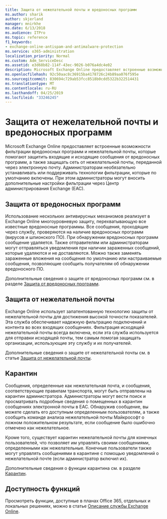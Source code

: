 ```yaml
---
title: Защита от нежелательной почты и вредоносных программ
ms.author: sharik
author: skjerland
manager: mnirkhe
ms.date: 6/13/2018
ms.audience: ITPro
ms.topic: reference
f1_keywords:
- exchange-online-antispam-and-antimalware-protection
ms.service: o365-administration
localization_priority: Normal
ms.custom: Adm_ServiceDesc
ms.assetid: e3d68b82-114f-43ec-9026-b076a4dc4e02
description: Microsoft Exchange Online предоставляет встроенные возможности фильтрации вредоносных программ и нежелательной почты, которые помогают защитить входящие и исходящие сообщения от вредоносных программ, а также защищать сеть от нежелательной почты, переданной через электронную почту. Администраторам необязательно устанавливать или поддерживать технологии фильтрации, которые по умолчанию включены. При этом администраторы могут вносить дополнительные настройки фильтрации через Центр администрирования Exchange (EAC).
ms.openlocfilehash: 92c50aac8c36915ba4178726c24b89aa076f595e
ms.sourcegitcommit: 830694c729ab53fcc8518b0cdd5322b322514431
ms.translationtype: MT
ms.contentlocale: ru-RU
ms.lasthandoff: 04/25/2019
ms.locfileid: "33246245"
---
```

# <a name="anti-spam-and-anti-malware-protection"></a>Защита от нежелательной почты и вредоносных программ

Microsoft Exchange Online предоставляет встроенные возможности фильтрации вредоносных программ и нежелательной почты, которые помогают защитить входящие и исходящие сообщения от вредоносных программ, а также защищать сеть от нежелательной почты, переданной через электронную почту. Администраторам необязательно устанавливать или поддерживать технологии фильтрации, которые по умолчанию включены. При этом администраторы могут вносить дополнительные настройки фильтрации через Центр администрирования Exchange (EAC).
  
## <a name="anti-malware-protection"></a>Защита от вредоносных программ

Использование нескольких антивирусных механизмов реализует в Exchange Online многоуровневую защиту, перехватывающую все известные вредоносные программы. Все сообщения, проходящие через службу, проверяются на наличие вредоносных программ (вирусов и шпионского ПО). При обнаружении вредоносных программ сообщение удаляется. Также отправителям или администраторам могут отправляться уведомления при наличии зараженных сообщений, которые удаляются и не доставляются. Можно также заменять зараженные вложения на сообщения по умолчанию или настраиваемые сообщения, позволяющие сообщить получателям об обнаружении вредоносного ПО.
  
Дополнительные сведения о защите от вредоносных программ см. в разделе [Защита от вредоносных программ](https://go.microsoft.com/fwlink/p/?LinkId=271753).
  
## <a name="anti-spam-protection"></a>Защита от нежелательной почты

Exchange Online использует запатентованную технологию защиты от нежелательной почты для достижения высокой точности показателей. Эта служба обеспечивает надежную фильтрацию подключений и контента во всех входящих сообщениях. Фильтрация исходящей нежелательной почты всегда включена, если эта служба используется для отправки исходящей почты, тем самым помогая защищать организации, использующие эту службу и их получателей.
  
Дополнительные сведения о защите от нежелательной почты см. в статье [Защита от нежелательной почты](https://support.office.com/en-us/article/Office-365-Email-Anti-Spam-Protection-6a601501-a6a8-4559-b2e7-56b59c96a586?ui=en-US&amp;rs=en-US&amp;ad=US).
  
## <a name="quarantine"></a>Карантин

Сообщения, определенные как нежелательная почта, и сообщения, соответствующие правилам транспорта, могут быть отправлены на карантин администратора. Администраторы могут вести поиск и просматривать подробные сведения о помещенных в карантин сообщениях электронной почты в EAC. Обнаружив сообщение, вы можете сделать его доступным определенным пользователям, а также сообщить команде анализа нежелательной почты Майкрософт о ложном положительном результате, если сообщение было ошибочно отмечено как нежелательное.
  
Кроме того, существует карантин нежелательной почты для конечных пользователей, что позволяет им управлять своими сообщениями, определенными как нежелательные. Конечные пользователи также могут управлять сообщениями в карантине с помощью уведомлений о нежелательной почте (если администратор включил их).
  
Дополнительные сведения о функции карантина см. в разделе [Карантин](https://go.microsoft.com/fwlink/p/?LinkId=271755).
  
## <a name="feature-availability"></a>Доступность функций

Просмотреть функции, доступные в планах Office 365, отдельных и локальных решениях, можно в статье [Описание службы Exchange Online](exchange-online-service-description.md).
  

